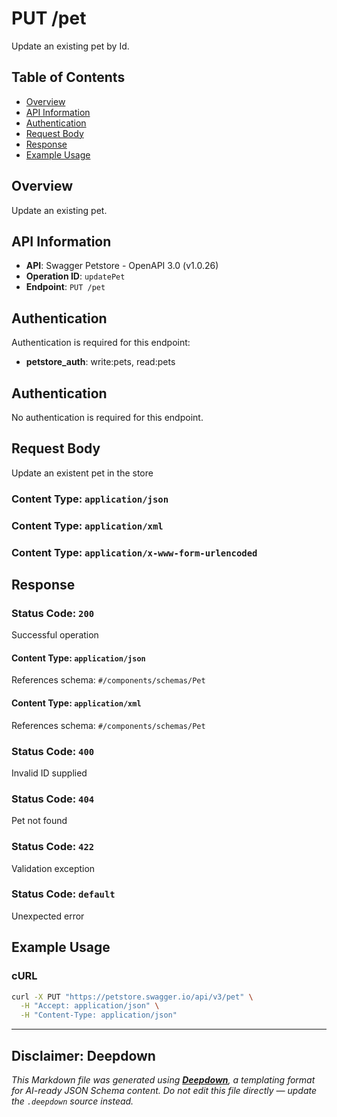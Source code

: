 # PUT /pet

Update an existing pet by Id.

## Table of Contents

- [Overview](#overview)
- [API Information](#api-information)
- [Authentication](#authentication)
- [Request Body](#request-body)
- [Response](#response)
- [Example Usage](#example-usage)

## Overview

Update an existing pet.

## API Information

- **API**: Swagger Petstore - OpenAPI 3.0 (v1.0.26)
- **Operation ID**: `updatePet`
- **Endpoint**: `PUT /pet`

## Authentication

Authentication is required for this endpoint:

- **petstore_auth**: write:pets, read:pets
## Authentication

No authentication is required for this endpoint.

## Request Body

Update an existent pet in the store


### Content Type: `application/json`



### Content Type: `application/xml`



### Content Type: `application/x-www-form-urlencoded`






## Response

### Status Code: `200`

Successful operation


#### Content Type: `application/json`


References schema: `#/components/schemas/Pet`

#### Content Type: `application/xml`


References schema: `#/components/schemas/Pet`
### Status Code: `400`

Invalid ID supplied

### Status Code: `404`

Pet not found

### Status Code: `422`

Validation exception

### Status Code: `default`

Unexpected error


## Example Usage

### cURL

```bash
curl -X PUT "https://petstore.swagger.io/api/v3/pet" \
  -H "Accept: application/json" \
  -H "Content-Type: application/json"
```

---

## Disclaimer: Deepdown

_This Markdown file was generated using [**Deepdown**](https://github.com/deepgram/deepdown), a templating format for AI-ready JSON Schema content._
_Do not edit this file directly — update the `.deepdown` source instead._